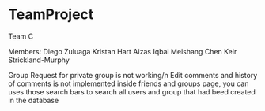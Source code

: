# TeamProject

Team C

Members:
  Diego Zuluaga
  Kristan Hart
  Aizas Iqbal
  Meishang Chen
  Keir Strickland-Murphy
  
  
  Group Request for private group is not working/n
  Edit comments and history of comments is not implemented 
  inside friends and groups page, you can uses those search bars to search all users and group that had beed created in the database
  

  
  
